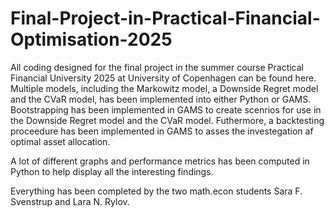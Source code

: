 # Final-Project-in-Practical-Financial-Optimisation-2025

All coding designed for the final project in the summer course Practical Financial University 2025 at University of Copenhagen can be found here.
Multiple models, including the Markowitz model, a Downside Regret model and the CVaR model, has been implemented into either Python or GAMS. Bootstrapping has been implemented in GAMS to create scenrios for use in the Downside Regret model and the CVaR model. 
Futhermore, a backtesting proceedure has been implemented in GAMS to asses the investegation af optimal asset allocation. 

A lot of different graphs and performance metrics has been computed in Python to help display all the interesting findings.

Everything has been completed by the two math.econ students Sara F. Svenstrup and Lara N. Rylov. 

